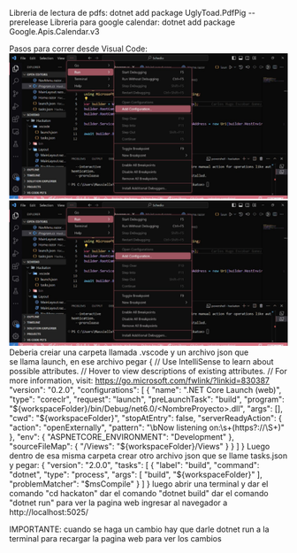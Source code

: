 Libreria de lectura de pdfs: dotnet add package UglyToad.PdfPig --prerelease
Libreria para google calendar: dotnet add package Google.Apis.Calendar.v3

Pasos para correr desde Visual Code:
![alt text](<WhatsApp Image 2024-10-29 at 01.00.48_0acb0199.jpg>)
![alt text](<WhatsApp Image 2024-10-29 at 01.00.48_0acb0199-1.jpg>)
Deberia creiar una carpeta llamada .vscode y un archivo json que se llama launch, en ese archivo pegar
{
    // Use IntelliSense to learn about possible attributes.
    // Hover to view descriptions of existing attributes.
    // For more information, visit: https://go.microsoft.com/fwlink/?linkid=830387
    "version": "0.2.0",
    "configurations": [
        {
            "name": ".NET Core Launch (web)",
            "type": "coreclr",
            "request": "launch",
            "preLaunchTask": "build",
            "program": "${workspaceFolder}/bin/Debug/net6.0/<NombreProyecto>.dll",
            "args": [],
            "cwd": "${workspaceFolder}",
            "stopAtEntry": false,
            "serverReadyAction": {
                "action": "openExternally",
                "pattern": "\\bNow listening on:\\s+(https?://\\S+)"
            },
            "env": {
                "ASPNETCORE_ENVIRONMENT": "Development"
            },
            "sourceFileMap": {
                "/Views": "${workspaceFolder}/Views"
            }
        }
    ]
}
Luego dentro de esa misma carpeta crear otro archivo json que se llame tasks.json y pegar:
{
    "version": "2.0.0",
    "tasks": [
        {
            "label": "build",
            "command": "dotnet",
            "type": "process",
            "args": [
                "build",
                "${workspaceFolder}"
            ],
            "problemMatcher": "$msCompile"
        }
    ]
}
luego abrir una terminal y dar el comando "cd hackaton"
dar el comando "dotnet build"
dar el comando "dotnet run"
para ver la pagina web ingresar al navegador a http://localhost:5025/

IMPORTANTE: 
cuando se haga un cambio hay que darle dotnet run a la terminal para recargar la pagina web para ver los cambios